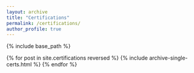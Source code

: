 ```yaml
---
layout: archive
title: "Certifications"
permalink: /certifications/
author_profile: true
---
```


{% include base_path %}

{% for post in site.certifications reversed %}
  {% include archive-single-certs.html %}
{% endfor %}
